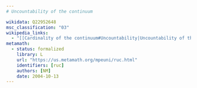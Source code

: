 ```yaml
---
# Uncountability of the continuum

wikidata: Q22952648
msc_classification: "03"
wikipedia_links:
  - "[[Cardinality of the continuum#Uncountability|Uncountability of the continuum]]"
metamath:
  - status: formalized
    library: L
    url: "https://us.metamath.org/mpeuni/ruc.html"
    identifiers: [ruc]
    authors: [NM]
    date: 2004-10-13
---
```

